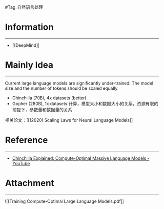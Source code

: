 #Tag_自然语言处理 
# Information
---
-  [[DeepMind]]

# Mainly Idea
---
Current large language models are significantly under-trained. The model size and the number of tokens should be scaled equally.
- Chinchilla (70B), 4x datasets (better)
- Gopher (280B), 1x datasets
计算，模型大小和数据大小的关系，资源有限的前提下，参数量和数据量的关系

相关论文：[[(2020) Scaling Laws for Neural Language Models]]

# Reference
---
- [Chinchilla Explained: Compute-Optimal Massive Language Models - YouTube](https://www.youtube.com/watch?v=PZXN7jm9IC0)

# Attachment
---
![[Training Compute-Optimal Large Language Models.pdf]]